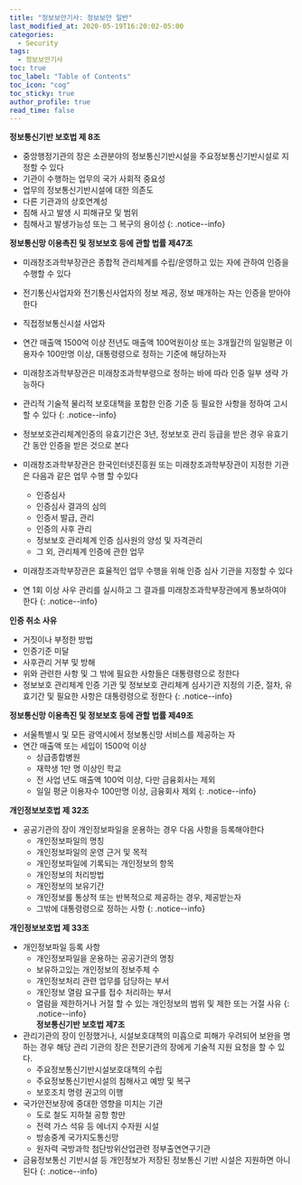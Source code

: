 ```yaml
---
title: "정보보안기사: 정보보안 일반"
last_modified_at: 2020-05-19T16:20:02-05:00
categories:
  - Security
tags:
  - 정보보안기사
toc: true 
toc_label: "Table of Contents"
toc_icon: "cog"
toc_sticky: true 
author_profile: true 
read_time: false 
---
```


**정보통신기반 보호법 제 8조**
* 중앙행정기관의 장은 소관분야의 정보통신기반시설을 주요정보통신기반시설로 지정할 수 있다
* 기관이 수행하는 업무의 국가 사회적 중요성
* 업무의 정보통신기반시설에 대한 의존도
* 다른 기관과의 상호연계성
* 침해 사고 발생 시 피해규모 및 범위
* 침해사고 발생가능성 또는 그 복구의 용이성
{: .notice--info} 

**정보통신망 이용촉진 및 정보보호 등에 관할 법률 제47조**
* 미래창조과학부장관은 종합적 관리체계를 수립/운영하고 있는 자에 관하여 인증을 수행할 수 있다
* 전기통신사업자와 전기통신사업자의 정보 제공, 정보 매개하는 자는 인증을 받아야한다
* 직접정보통신시설 사업자
* 연간 매출액 1500억 이상 전년도 매출액 100억원이상 또는 3개월간의 일일평균 이용자수 100만명 이상, 대통령령으로 정하는 기준에 해당하는자
* 미래창조과학부장관은 미래창조과학부령으로 정하는 바에 따라 인증 일부 생략 가능하다
* 관리적 기술적 물리적 보호대책을 포함한 인증 기준 등 필요한 사항을 정하여 고시 할 수 있다
{: .notice--info} 

* 정보보호관리체계인증의 유효기간은 3년, 정보보호 관리 등급을 받은 경우 유효기간 동안 인증을 받은 것으로 본다
* 미래창조과학부장관은 한국인터넷진흥원 또는 미래창조과학부장관이 지정한 기관은 다음과 같은 업무 수행 할 수있다
	* 인증심사
	* 인증심사 결과의 심의
	* 인증서 발급, 관리
	* 인증의 사후 관리
	* 정보보호 관리체계 인증 심사원의 양성 및 자격관리
	* 그 외, 관리체계 인증에 관한 업무
* 미래창조과학부장관은 효율적인 업무 수행을 위해 인증 심사 기관을 지정할 수 있다
* 연 1회 이상 사우 관리를 실시하고 그 결과를 미래창조과학부장관에게 통보하여야 한다
{: .notice--info} 

**인증 취소 사유**
* 거짓이나 부정한 방법
* 인증기준 미달
* 사후관리 거부 및 방해
* 위와 관련한 사항 및 그 밖에 필요한 사항들은 대통령령으로 정한다
* 정보보호 관리체계 인증 기관 및 정보보호 관리체계 심사기관 지정의 기준, 절차, 유효기간 및 필요한 사항은 대통령령으로 정한다
{: .notice--info} 

**정보통신망 이용촉진 및 정보보호 등에 관할 법률 제49조**
* 서울특별시 및 모든 광역시에서 정보통신망 서비스를 제공하는 자
* 연간 매출액 또는 세입이 1500억 이상
	* 상급종합병원
	* 재학생 1만 명 이상인 학교
	* 전 사업 년도 매출액 100억 이상, 다만 금융회사는 제외
	* 일일 평균 이용자수 100만명 이상, 금융회사 제외
{: .notice--info} 	

**개인정보보호법 제 32조**
* 공공기관의 장이 개인정보파일을 운용하는 경우 다음 사항을 등록해야한다
	* 개인정보파일의 명칭
	* 개인정보파일의 운영 근거 및 목적
	* 개인정보파일에 기록되는 개인정보의 항목
	* 개인정보의 처리방법
	* 개인정보의 보유기간
	* 개인정보를 통상적 또는 반복적으로 제공하는 경우, 제공받는자
	* 그밖에 대통령령으로 정하는 사항
{: .notice--info} 	

**개인정보보호법 제 33조**
* 개인정보파일 등록 사항 
	* 개인정보파일을 운용하는 공공기관의 명칭
	* 보유하고있는 개인정보의 정보주체 수
	* 개인정보처리 관련 업무를 담당하는 부서 
	* 개인정보 열람 요구를 접수 처리하는 부서
	* 열람을 제한하거나 거절 할 수 있는 개인정보의 범위 및 제한 또는 거절 사유
{: .notice--info}	
**정보통신기반 보호법 제7조**
*  관리기관의 장이 인정했거나, 시설보호대책의 미흡으로 피해가 우려되어 보완을 명하는 경우 해당 관리 기관의 장은
전문기관의 장에게 기술적 지원 요청을 할 수 있다.
	* 주요정보통신기반시설보호대책의 수립
	* 주요정보통신기반시설의 침해사고 예방 및 복구
	* 보호조치 명령 권고의 이행
* 국가안전보장에 중대한 영향을 미치는 기관
	* 도로 철도 지하철 공항 항만 
	* 전력 가스 석유 등 에너지 수자원 시설
	* 방송중계 국가지도통신망
	* 원자력 국방과학 첨단방위산업관련 정부출연연구기관
* 금융정보통신 기반시설 등 개인정보가 저장된 정보통신 기반 시설은 지원하면 아니된다
{: .notice--info} 